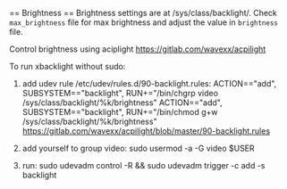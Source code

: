 == Brightness ==
Brightness settings are at /sys/class/backlight/<driver>.
Check `max_brightness` file for max brightness and adjust the value in
`brightness` file.

Control brightness using aciplight
https://gitlab.com/wavexx/acpilight

To run xbacklight without sudo:
1) add udev rule /etc/udev/rules.d/90-backlight.rules:
ACTION=="add", SUBSYSTEM=="backlight", RUN+="/bin/chgrp video /sys/class/backlight/%k/brightness"
ACTION=="add", SUBSYSTEM=="backlight", RUN+="/bin/chmod g+w /sys/class/backlight/%k/brightness"
https://gitlab.com/wavexx/acpilight/blob/master/90-backlight.rules

2) add yourself to group video: sudo usermod -a -G video $USER

3) run: sudo udevadm control -R && sudo udevadm trigger -c add -s backlight
